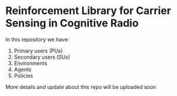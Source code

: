 # Reinforcement Library for Carrier Sensing in Cognitive Radio 

In this repository we have: 
1. Primary users (PUs)
2. Secondary users (SUs)
3. Environments
4. Agents 
5. Policies 


More details and update about this repo will be uploaded soon
